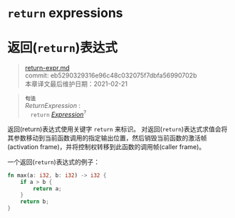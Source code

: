 # `return` expressions
# 返回(`return`)表达式

>[return-expr.md](https://github.com/rust-lang/reference/blob/master/src/expressions/return-expr.md)\
>commit: eb5290329316e96c48c032075f7dbfa56990702b \
>本章译文最后维护日期：2021-02-21

> **<sup>句法</sup>**\
> _ReturnExpression_ :\
> &nbsp;&nbsp; `return` [_Expression_]<sup>?</sup>

返回(return)表达式使用关键字 `return` 来标识。
对返回(`return`)表达式求值会将其参数移动到当前函数调用的指定输出位置，然后销毁当前函数的激活帧(activation frame)，并将控制权转移到此函数的调用帧(caller frame)。

一个返回(`return`)表达式的例子：

```rust
fn max(a: i32, b: i32) -> i32 {
    if a > b {
        return a;
    }
    return b;
}
```

[_Expression_]: ../expressions.md

<!-- 2020-11-12-->
<!-- checked -->
